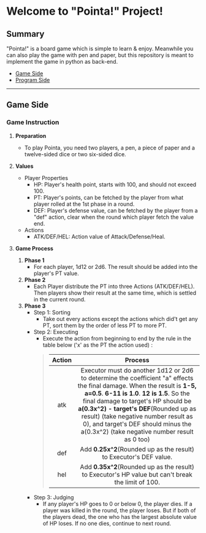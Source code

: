 # Welcome to "Pointa!" Project!

<h2 id="Summary">Summary</h2>
"Pointa!" is a board game which is simple to learn & enjoy. Meanwhile you can also play the game with pen and paper, but this repository is meant to implement the game in python as back-end.

* [Game Side](#Game)
* [Program Side](#Program)

---

<h2 id="Game">Game Side</h2>

### Game Instruction
1. **Preparation**
    - To play Pointa, you need two players, a pen, a piece of paper and a twelve-sided dice or two six-sided dice.

2. **Values**
    - Player Properties
        - HP: Player's health point, starts with 100, and should not exceed 100.
        - PT: Player's points, can be fetched by the player from what player rolled at the 1st phase in a round.
        - DEF: Player's defense value, can be fetched by the player from a "def" action, clear when the round which player fetch the value end.
    - Actions
        - ATK/DEF/HEL: Action value of Attack/Defense/Heal.

3. **Game Process**
    1. **Phase 1**
        - For each player, 1d12 or 2d6. The result should be added into the player's PT value.
    2. **Phase 2**
        - Each Player distribute the PT into three Actions (ATK/DEF/HEL). Then players show their result at the same time, which is settled in the current round.
    3. **Phase 3**
        - Step 1: Sorting
            - Take out every actions except the actions which did't get any PT, sort them by the order of less PT to more PT.
        - Step 2: Executing
            - Execute the action from beginning to end by the rule in the table below ('x' as the PT the action used) :
            >|Action|Process|
            >|:----:|:----:|
            >|atk|Executor must do another 1d12 or 2d6 to determine the coefficient "a" effects the final damage. When the result is **1-5, a=0.5**. **6-11 is 1.0**. **12 is 1.5**.  So the final damage to target's HP should be **a(0.3x^2) - target's DEF**(Rounded up as result) (take negative number result as 0), and target's DEF should minus the a(0.3x^2) (take negative number result as 0 too) |
            >|def|Add **0.25x^2**(Rounded up as the result) to Executor's DEF value.|
            >|hel|Add **0.35x^2**(Rounded up as the result) to Executor's HP value but can't break the limit of 100.|
        - Step 3: Judging
	        - If any player's HP goes to 0 or below 0, the player dies. If a player was killed in the round, the player loses. But if both of the players dead, the one who has the largest absolute value of HP loses. If no one dies, continue to next round.

